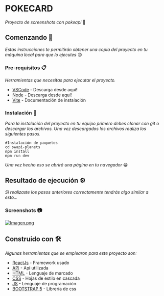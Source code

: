 # POKECARD

_Proyecto de screenshots con pokeapi_ 🧠

## Comenzando 🚀

_Estas instrucciones te permitirán obtener una copia del proyecto en tu máquina local para que lo ejecutes_ 😊

### Pre-requisitos 📋

_Herramientas que necesitas para ejecutar el proyecto._

* [VSCode](https://code.visualstudio.com/download) - Descarga desde aquí!
* [Node](https://nodejs.org/es/download/) - Descarga desde aquí!
* [Vite](https://vitejs.dev/guide/#scaffolding-your-first-vite-project) - Documentación de instalación

### Instalación 🔧

_Para la instalación del proyecto en tu equipo primero debes clonar con git o descargar los archivos. Una vez descargados los archivos realiza los siguientes pasos._

```
#Instalación de paquetes
cd swapi-planets
npm install
npm run dev

```

_Una vez hecho eso se abrirá una página en tu navegador_ 😁

## Resultado de ejecución ⚙️

_Si realizaste los pasos anteriores correctamente tendrás algo similar a esto..._

### Screenshots 📷
[![Imagen.png](https://i.postimg.cc/2yWswnZT/Imagen.png)](https://postimg.cc/bSzVYDL2)

## Construido con 🛠️

_Algunas herramientas que se emplearon para este proyecto son:_

* [ReactJs](https://es.reactjs.org/docs/getting-started.html) - Framework usado
* [API](https://swapi.dev/) - Api utilizada
* [HTML](https://developer.mozilla.org/es/docs/Web/HTML) - Lenguaje de marcado
* [CSS](https://developer.mozilla.org/es/docs/Web/CSS) - Hojas de estilo en cascada
* [JS](https://developer.mozilla.org/es/docs/Learn/JavaScript) - Lenguaje de programación
* [BOOTSTRAP 5](https://getbootstrap.com/) - Librería de css